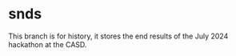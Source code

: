 # snds

This branch is for history, it stores the end results of the July 2024 hackathon at the CASD.
